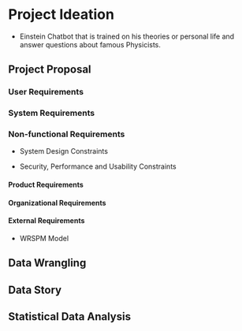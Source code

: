 <h1>Project Ideation</h1>

- Einstein Chatbot that is trained on his theories or personal life and answer questions about famous Physicists.




<h2>Project Proposal</h2>


<h3>User Requirements</h3>



<h3>System Requirements</h3>



<h3>Non-functional Requirements</h3>

- System Design Constraints

- Security, Performance and Usability Constraints

<h4>Product Requirements</h4>

<h4>Organizational Requirements</h4>

<h4>External Requirements</h4>

- WRSPM Model


<h2>Data Wrangling</h2>

<h2>Data Story</h>

<h2>Statistical Data Analysis</h2>
